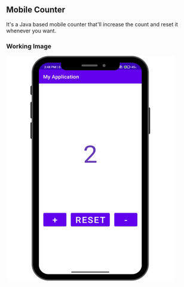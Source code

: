 <h2>Mobile Counter</h2>
It's a Java based mobile counter that'll increase the count and reset it whenever you want.
<h3>Working Image</h3>
<img src="WorkingImage/Index.png" height="600" width="450">
